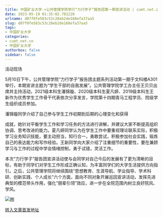 ```yaml
---
title: 中国矿业大学->公共管理学院举行“力行学子”报告团第一期宣讲活动 | cumt.net.cn
date: 2023-05-19 01:35:02.781220
urlname: d07f0fe583c53c28eb2de168efa37aa5
slug: d07f0fe583c53c28eb2de168efa37aa5
tags: 
- 中国矿业大学
categories:
- cumt.net.cn
- 中国矿业大学
authorbox: false
sidebar: false
---
```

活动现场  

5月10日下午，公共管理学院“力行学子”报告团主题系列活动第一期于文科楼A301举行，本期宣讲主题为“学生干部的自我发展”。公共管理学院学工办主任王贝贝出席并主持活动，2021级本科生潘锦璇、2020级本科生夏凡婷、2019级本科生王新作为优秀学生工作骨干代表依次分享发言，学院第十四期青马工程学员、院级学生组织成员参加。

潘锦璇同学介绍了自己参与学生工作初期到后期的心理变化和获得
<!--more-->
成就，她针对平衡学生工作和学习任务的方法进行讲解，并建议大家不断提高组织协调、思考改进的能力。夏凡婷同学认为在学生工作中要重视理论联系实际，积极学习业务知识技能，要主动担当，知行合一，勇敢尝试，积极参加社会实践，锻炼自己的表达能力和写作经验。王新同学向大家介绍了注重细节的重要性，要在兼顾学习与工作的过程中学会情绪控制，勇于试错，灵活工作。

本次“力行学子”报告团宣讲活动使与会同学对自己今后的发展有了更为清晰的目标，有助于同学们对学生工作形成正确认知，为丰富同学们的大学生活提供方向指引。之后，公共管理学院将继续围绕“思想教育、生涯导航、学业指导、学术科研、创新实践、个人成长”六个方面，面向不同对象开展巡回宣讲活动，发挥先进典型的模范带头作用，强化“朋辈引领”效应，进一步在全院范围内树立良好院风、学风。

![图](https://xwzx.cumt.edu.cn/_upload/article/images/7f/54/b9d728ab472b97553d6e7fd9be36/34c86178-0429-4be8-9d58-a11dac4f14bd.jpg)

[转入文章首发地址](https://xwzx.cumt.edu.cn/da/a8/c523a645800/page.htm)